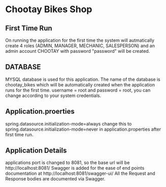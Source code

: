 # Chootay Bikes Shop
## First Time Run
On running the application for the first time the system will autmatically create 4 roles (ADMIN, MANAGER, MECHANIC, SALESPERSON) and an admin account CHOOTAY with password "password" will be created.
## DATABASE
MYSQL database is used for this application. The name of the database is chootay_bikes which will be automatically created when the application runs for the first time. username = root and password = root, you can change according to your system credentials.
## Application.proerties
spring.datasource.initialization-mode=always change this to spring.datasource.initialization-mode=never in application.properties after first time run.
## Application Details
applications port is changed to 8081, so the base url will be http://localhost:8081/
Swagger is added for the ease of end points documentation at http://localhost:8081/swagger-ui/
All the Request and Response bodies are documented via Swagger.